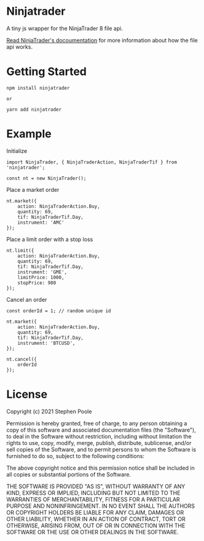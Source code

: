 # Ninjatrader

A tiny js wrapper for the NinjaTrader 8 file api.

[Read NinjaTrader's docoumentation](https://ninjatrader.com/support/helpGuides/nt8/?functions.htm) for more information about how the file api works.

# Getting Started

```
npm install ninjatrader

or

yarn add ninjatrader
```

# Example

Initialize

```
import NinjaTrader, { NinjaTraderAction, NinjaTraderTif } from 'ninjatrader';

const nt = new NinjaTrader();
```

Place a market order

```
nt.market({
    action: NinjaTraderAction.Buy,
    quantity: 69,
    tif: NinjaTraderTif.Day,
    instrument: 'AMC'
});
```

Place a limit order with a stop loss

```
nt.limit({
    action: NinjaTraderAction.Buy,
    quantity: 69,
    tif: NinjaTraderTif.Day,
    instrument: 'GME',
    limitPrice: 1000,
    stopPrice: 980
});
```

Cancel an order

```
const orderId = 1; // random unique id

nt.market({
    action: NinjaTraderAction.Buy,
    quantity: 69,
    tif: NinjaTraderTif.Day,
    instrument: 'BTCUSD',
});

nt.cancel({
    orderId
});
```

License  
==========  
Copyright (c) 2021 Stephen Poole

Permission is hereby granted, free of charge, to any person obtaining a copy of this software and associated documentation files (the "Software"), to deal in the Software without restriction, including without limitation the rights to use, copy, modify, merge, publish, distribute, sublicense, and/or sell copies of the Software, and to permit persons to whom the Software is furnished to do so, subject to the following conditions:

The above copyright notice and this permission notice shall be included in all copies or substantial portions of the Software.

THE SOFTWARE IS PROVIDED "AS IS", WITHOUT WARRANTY OF ANY KIND, EXPRESS OR IMPLIED, INCLUDING BUT NOT LIMITED TO THE WARRANTIES OF MERCHANTABILITY, FITNESS FOR A PARTICULAR PURPOSE AND NONINFRINGEMENT. IN NO EVENT SHALL THE AUTHORS OR COPYRIGHT HOLDERS BE LIABLE FOR ANY CLAIM, DAMAGES OR OTHER LIABILITY, WHETHER IN AN ACTION OF CONTRACT, TORT OR OTHERWISE, ARISING FROM, OUT OF OR IN CONNECTION WITH THE SOFTWARE OR THE USE OR OTHER DEALINGS IN THE SOFTWARE.
